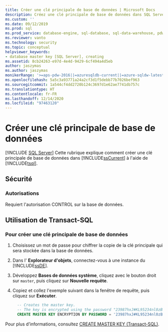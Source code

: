 ```yaml
---
title: Créer une clé principale de base de données | Microsoft Docs
description: Créez une clé principale de base de données dans SQL Server à l’aide de Transact-SQL. Vérifiez que vous disposez des autorisations requises.
ms.custom: ''
ms.date: 09/12/2019
ms.prod: sql
ms.prod_service: database-engine, sql-database, sql-data-warehouse, pdw
ms.reviewer: vanto
ms.technology: security
ms.topic: conceptual
helpviewer_keywords:
- database master key [SQL Server], creating
ms.assetid: 8cb24263-e97d-4e4d-9429-6cf494a4d5eb
author: jaszymas
ms.author: jaszymas
monikerRange: '>=aps-pdw-2016||=azuresqldb-current||=azure-sqldw-latest||>=sql-server-2016||>=sql-server-linux-2017||=azuresqldb-mi-current'
ms.openlocfilehash: 5a5c3a93771a24a2cf3d1f5debb77b7026bef963
ms.sourcegitcommit: 1a544cf4dd2720b124c3697d1e62ae7741db757c
ms.translationtype: HT
ms.contentlocale: fr-FR
ms.lasthandoff: 12/14/2020
ms.locfileid: "97463120"
---
```

# <a name="create-a-database-master-key"></a>Créer une clé principale de base de données

[!INCLUDE [SQL Server](../../../includes/applies-to-version/sql-asdb-asdbmi-asa-pdw.md)]
Cette rubrique explique comment créer une clé principale de base de données dans [!INCLUDE[ssCurrent](../../../includes/sscurrent-md.md)] à l'aide de [!INCLUDE[tsql](../../../includes/tsql-md.md)].

## <a name="security"></a>Sécurité

### <a name="permissions"></a>Autorisations

Requiert l'autorisation CONTROL sur la base de données.

## <a name="using-transact-sql"></a>Utilisation de Transact-SQL

### <a name="to-create-a-database-master-key"></a>Pour créer une clé principale de base de données

1. Choisissez un mot de passe pour chiffrer la copie de la clé principale qui sera stockée dans la base de données.
2. Dans l' **Explorateur d'objets**, connectez-vous à une instance du [!INCLUDE[ssDE](../../../includes/ssde-md.md)].
3. Développez **Bases de données système**, cliquez avec le bouton droit sur `master`, puis cliquez sur **Nouvelle requête**.
4. Copiez et collez l'exemple suivant dans la fenêtre de requête, puis cliquez sur **Exécuter**.

   ```sql
     -- Creates the master key.
     -- The key is encrypted using the password "23987hxJ#KL95234nl0zBe".  
     CREATE MASTER KEY ENCRYPTION BY PASSWORD = '23987hxJ#KL95234nl0zBe';  

   ```

Pour plus d’informations, consultez [CREATE MASTER KEY &#40;Transact-SQL&#41;](../../../t-sql/statements/create-master-key-transact-sql.md).
